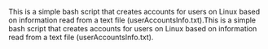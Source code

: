 This is a simple bash script that creates accounts for users on Linux based on information read from  a text file (userAccountsInfo.txt).This is a simple bash script that creates accounts for users on Linux based on information read from  a text file (userAccountsInfo.txt).
